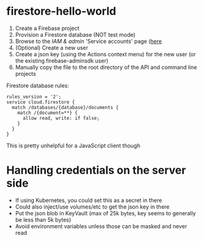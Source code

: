# firestore-hello-world
 
1. Create a Firebase project
2. Provision a Firestore database (NOT test mode)
3. Browse to the *IAM & admin* 'Service accounts' page ([here](https://console.developers.google.com/projectselector/iam-admin/serviceaccounts)
4. (Optional) Create a new user
5. Create a json key (using the Actions context menu) for the new user (or the existing firebase-adminsdk user)
6. Manually copy the file to the root directory of the API and command line projects

Firestore database rules:

````
rules_version = '2';
service cloud.firestore {
  match /databases/{database}/documents {
    match /{document=**} {
      allow read, write: if false;
    }
  }
}
````

This is pretty unhelpful for a JavaScript client though

# Handling credentials on the server side

* If using Kubernetes, you could set this as a secret in there
* Could also inject/use volumes/etc to get the json key in there
* Put the json blob in KeyVault (max of 25k bytes, key seems to generally be less than 5k bytes)
* Avoid environment variables unless those can be masked and never read

